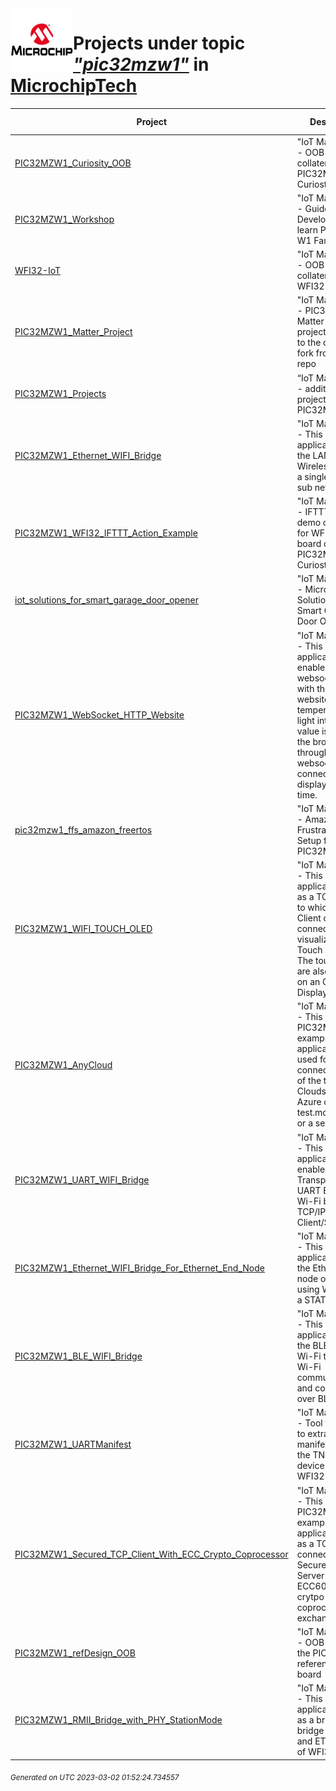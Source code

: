 <img align="left" width="100" height="100" src="logo.jpg">

# Projects under topic [*"pic32mzw1"*](https://github.com/search?q=org%3AMicrochipTech+topic%3Apic32mzw1&type=repository) in [MicrochipTech](https://github.com/MicrochipTech)

|**Project**|**Description**|**Latest Release**|
|---|---|---|
[PIC32MZW1_Curiosity_OOB](https://github.com/MicrochipTech/PIC32MZW1_Curiosity_OOB) | "IoT Made Easy!" - OOB demo collateral for PIC32MZW1 Curiosty board | [v2.03](https://github.com/MicrochipTech/PIC32MZW1_Curiosity_OOB/releases/tag/v2.03)
[PIC32MZW1_Workshop](https://github.com/MicrochipTech/PIC32MZW1_Workshop) | "IoT Made Easy!" - Guided System Development to learn PIC32MZ W1 Family Device | N/A
[WFI32-IoT](https://github.com/MicrochipTech/WFI32-IoT) | "IoT Made Easy!" - OOB demo collateral for WFI32-IoT board | [v2.1](https://github.com/MicrochipTech/WFI32-IoT/releases/tag/v2.1)
[PIC32MZW1_Matter_Project](https://github.com/MicrochipTech/PIC32MZW1_Matter_Project) | "IoT Made Easy!" - PIC32MZW1 Matter example project is added to the code which fork from Matter's repo | [v1.0.1](https://github.com/MicrochipTech/PIC32MZW1_Matter_Project/releases/tag/v1.0.1)
[PIC32MZW1_Projects](https://github.com/MicrochipTech/PIC32MZW1_Projects) | “IoT Made Easy!" - additional projects for PIC32MZW1 | N/A
[PIC32MZW1_Ethernet_WIFI_Bridge](https://github.com/MicrochipTech/PIC32MZW1_Ethernet_WIFI_Bridge) | "IoT Made Easy!" - This example application bridge the LAN and Wireless LAN on a single and same sub network | N/A
[PIC32MZW1_WFI32_IFTTT_Action_Example](https://github.com/MicrochipTech/PIC32MZW1_WFI32_IFTTT_Action_Example) | "IoT Made Easy!" - IFTTT action demo collateral for WFI32-IoT board or PIC32MZW1 Curiosty board | N/A
[iot_solutions_for_smart_garage_door_opener](https://github.com/MicrochipTech/iot_solutions_for_smart_garage_door_opener) | "IoT Made Easy!" - Microchip IoT Solutions for Smart Garage Door Opener | N/A
[PIC32MZW1_WebSocket_HTTP_Website](https://github.com/MicrochipTech/PIC32MZW1_WebSocket_HTTP_Website) | "IoT Made Easy!" - This example application enable a websocket server with the HTTP website, temperature and light intensity value is send to the browser through the websocket connection and display in real time. | N/A
[pic32mzw1_ffs_amazon_freertos](https://github.com/MicrochipTech/pic32mzw1_ffs_amazon_freertos) | "IoT Made Easy!" - Amazon Frustration Free Setup for PIC32MZW1 | N/A
[PIC32MZW1_WIFI_TOUCH_OLED](https://github.com/MicrochipTech/PIC32MZW1_WIFI_TOUCH_OLED) | "IoT Made Easy!" - This example application acts as a TCP Server to which a TCP Client can connect and visualize QT7 Touch Xpro data. The touch data are also printed on an OLED Display. | N/A
[PIC32MZW1_AnyCloud](https://github.com/MicrochipTech/PIC32MZW1_AnyCloud) | "IoT Made Easy!" - This PIC32MZW1 example application is used for connecting to any of the three Clouds- AWS, Azure or test.mosquitto.org or a server. | [v0.3.1](https://github.com/MicrochipTech/PIC32MZW1_AnyCloud/releases/tag/v0.3.1)
[PIC32MZW1_UART_WIFI_Bridge](https://github.com/MicrochipTech/PIC32MZW1_UART_WIFI_Bridge) | "IoT Made Easy!" - This example application enable a Transparent UART Bridge over Wi-Fi based on TCP/IP Client/Server | N/A
[PIC32MZW1_Ethernet_WIFI_Bridge_For_Ethernet_End_Node](https://github.com/MicrochipTech/PIC32MZW1_Ethernet_WIFI_Bridge_For_Ethernet_End_Node) | "IoT Made Easy!" - This example application bridge the Ethernet end node over Wi-Fi using WFI32E as a STATION | N/A
[PIC32MZW1_BLE_WIFI_Bridge](https://github.com/MicrochipTech/PIC32MZW1_BLE_WIFI_Bridge) | "IoT Made Easy!" - This example application bridge the BLE link and Wi-Fi to enable Wi-Fi communication and configuration over BLE | N/A
[PIC32MZW1_UARTManifest](https://github.com/MicrochipTech/PIC32MZW1_UARTManifest) | "IoT Made Easy!" - Tool framework to extract manifest file from the TNGTLS device onboard a WFI32 module  | [v1.3.0](https://github.com/MicrochipTech/PIC32MZW1_UARTManifest/releases/tag/v1.3.0)
[PIC32MZW1_Secured_TCP_Client_With_ECC_Crypto_Coprocessor](https://github.com/MicrochipTech/PIC32MZW1_Secured_TCP_Client_With_ECC_Crypto_Coprocessor) | "IoT Made Easy!" - This PIC32MZW1 example application acts as a TCP Client to connect to Secured TCP Server with ECC608 TNG crytpo coprocessor and exchange data | N/A
[PIC32MZW1_refDesign_OOB](https://github.com/MicrochipTech/PIC32MZW1_refDesign_OOB) | "IoT Made Easy!" - OOB demo for the PIC32MZW1 reference design board | [v1.0.0](https://github.com/MicrochipTech/PIC32MZW1_refDesign_OOB/releases/tag/v1.0.0)
[PIC32MZW1_RMII_Bridge_with_PHY_StationMode](https://github.com/MicrochipTech/PIC32MZW1_RMII_Bridge_with_PHY_StationMode) | "IoT Made Easy!" - This example application acts as a bridge to bridge up Wi-Fi and ETH interface of WFI32 device | N/A


<sub><i>Generated on UTC 2023-03-02 01:52:24.734557</i></sub>
